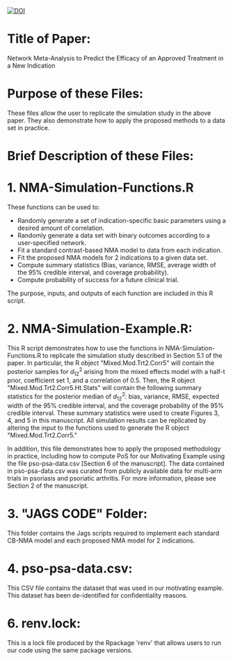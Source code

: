 [![DOI](https://zenodo.org/badge/DOI/10.5281/zenodo.10069879.svg)](https://doi.org/10.5281/zenodo.10069879)

# Title of Paper:
Network Meta-Analysis to Predict the Efficacy of an Approved Treatment in a New Indication

# Purpose of these Files:
These files allow the user to replicate the simulation study in the above paper. They also demonstrate how to apply the proposed methods to a data set in practice. 

# Brief Description of these Files:
# 1. NMA-Simulation-Functions.R
These functions can be used to:
- Randomly generate a set of indication-specific basic parameters using a desired amount of correlation.
- Randomly generate a data set with binary outcomes according to a user-specified network.
- Fit a standard contrast-based NMA model to data from each indication.
- Fit the proposed NMA models for 2 indications to a given data set.
- Compute summary statistics (Bias, variance, RMSE, average width of the 95% credible interval, and coverage probability).
- Compute probability of success for a future clinical trial.  
  
The purpose, inputs, and outputs of each function are included in this R script.

# 2. NMA-Simulation-Example.R:
This R script demonstrates how to use the functions in NMA-Simulation-Functions.R to replicate the simulation study described in Section 5.1 of the paper. In particular, the R object "Mixed.Mod.Trt2.Corr5" will contain the posterior samples for $d^2_{12}$ arising from the mixed effects model with a half-t prior, coefficient set 1, and a correlation of 0.5. Then, the R object "Mixed.Mod.Trt2.Corr5.Ht.Stats" will contain the following summary statistics for the posterior median of $d^2_{12}$: bias, variance, RMSE, expected width of the 95% credible interval, and the coverage probability of the 95% credible interval. These summary statistics were used to create Figures 3, 4, and 5 in this manuscript. All simulation results can be replicated by altering the input to the functions used to generate the R object "Mixed.Mod.Trt2.Corr5."

In addition, this file demonstrates how to apply the proposed methodology in practice, including how to compute PoS for our Motivating Example using the file pso-psa-data.csv [Section 6 of the manuscript]. The data contained in pso-psa-data.csv was curated from publicly available data for multi-arm trials in psoriasis and psoriatic arthritis. For more information, please see Section 2 of the manuscript.

# 3. "JAGS CODE" Folder:
This folder contains the Jags scripts required to implement each standard CB-NMA model and each proposed NMA model for 2 indications. 

# 4. pso-psa-data.csv:
This CSV file contains the dataset that was used in our motivating example. This dataset has been de-identified for confidentiality reasons.

# 6. renv.lock:
This is a lock file produced by the Rpackage 'renv' that allows users to run our code using the same package versions.
